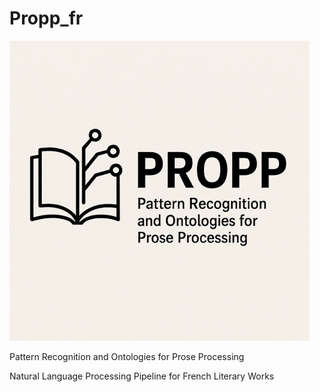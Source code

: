 # Propp_fr

![Model Architecture](propp_logo.png)

Pattern Recognition and Ontologies for Prose Processing

Natural Language Processing Pipeline for French Literary Works
